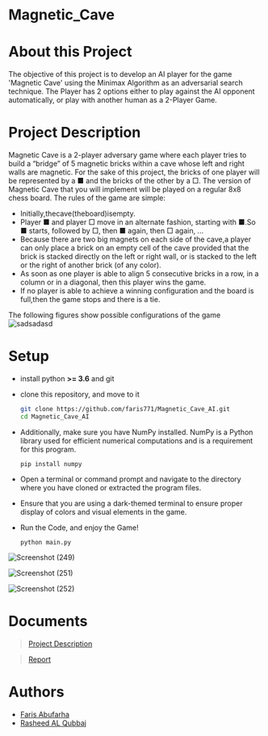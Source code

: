 # Magnetic_Cave
# About this Project
The objective of this project is to develop an AI player for the game 'Magnetic Cave' using the Minimax Algorithm as an adversarial search technique. The Player has 2 options either to play against the  AI opponent automatically, or  play with another human as a 2-Player Game.

# Project Description
Magnetic Cave is a 2-player adversary game where each player tries to build a “bridge” of 5 magnetic bricks within a
cave whose left and right walls are magnetic. For the sake of this project, the bricks of one player will be represented
by a ■ and the bricks of the other by a □. The version of Magnetic Cave that you will implement will be played on a
regular 8x8 chess board.
The rules of the game are simple:
- Initially,thecave(theboard)isempty.
- Player ■ and player □ move in an alternate fashion, starting with ■.So ■ starts, followed by □, then ■ again,
then □ again, ...
- Because there are two big magnets on each side of the cave,a player can only place a brick on an empty cell
of the cave provided that the brick is stacked directly on the left or right wall, or is stacked to the left or the
right of another brick (of any color).
- As soon as one player is able to align 5 consecutive bricks in a row, in a column or in a diagonal, then this
player wins the game.
- If no player is able to achieve a winning configuration and the board is full,then the game stops and there is a tie.

The following figures show possible configurations of the game
![sadsadasd](https://github.com/faris771/Magnetic_Cave_AI/assets/70337488/e9d2b14f-8289-4023-995e-69f13e875294)

# Setup 
* install python **>= 3.6** and git
* clone this repository, and move to it

    ```bash
    git clone https://github.com/faris771/Magnetic_Cave_AI.git    
    cd Magnetic_Cave_AI
    ```
* Additionally, make sure you have NumPy installed. NumPy is a Python library used for efficient numerical computations and is a requirement for this program.
  ```
  pip install numpy
  ```


* Open a terminal or command prompt and navigate to the directory where you have cloned or extracted the program files.
* Ensure that you are using a dark-themed terminal to ensure proper display of colors and visual elements in the game. 
* Run the Code, and enjoy the Game!
  ```
  python main.py
  ```

![Screenshot (249)](https://github.com/faris771/Magnetic_Cave_AI/assets/70337488/c26a255a-aa3c-45c7-a388-168bd798960e)

![Screenshot (251)](https://github.com/faris771/Magnetic_Cave_AI/assets/70337488/b0aa8213-d191-426a-b40b-0c4f77c96589)

![Screenshot (252)](https://github.com/faris771/Magnetic_Cave_AI/assets/70337488/73c6effb-364d-4edd-a0c5-3d55a6d065fc)


# Documents
> [Project Description](AI_project.pdf)

> [Report](Faris_1200546_Rasheed_1202474.pdf)

# Authors
* [Faris Abufarha](https://github.com/faris771)
* [Rasheed AL Qubbaj](https://github.com/Rasheed-Al-Qobbaj)
    
